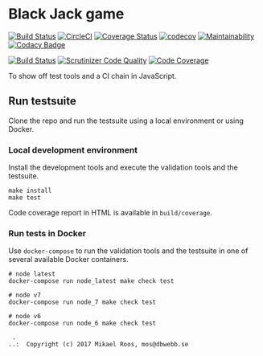Black Jack game
=============================

[![Build Status](https://travis-ci.org/janaxs/blackjack.svg?branch=master)](https://travis-ci.org/janaxs/blackjack)
[![CircleCI](https://circleci.com/gh/janaxs/blackjack.svg?style=svg)](https://circleci.com/gh/janaxs/blackjack)
[![Coverage Status](https://coveralls.io/repos/github/janaxs/blackjack/badge.svg)](https://coveralls.io/github/janaxs/blackjack)
[![codecov](https://codecov.io/gh/janaxs/blackjack/branch/master/graph/badge.svg)](https://codecov.io/gh/janaxs/blackjack)
[![Maintainability](https://api.codeclimate.com/v1/badges/a370febad556e9b8c6a7/maintainability)](https://codeclimate.com/github/janaxs/blackjack/maintainability)
[![Codacy Badge](https://api.codacy.com/project/badge/Grade/cde7544d784c425faa7ee660edcc07b6)](https://www.codacy.com/app/mosbth/blackjack?utm_source=github.com&amp;utm_medium=referral&amp;utm_content=janaxs/blackjack&amp;utm_campaign=Badge_Grade)

[![Build Status](https://scrutinizer-ci.com/g/janaxs/blackjack/badges/build.png?b=master)](https://scrutinizer-ci.com/g/janaxs/blackjack/build-status/master)
[![Scrutinizer Code Quality](https://scrutinizer-ci.com/g/janaxs/blackjack/badges/quality-score.png?b=master)](https://scrutinizer-ci.com/g/janaxs/blackjack/?branch=master)
[![Code Coverage](https://scrutinizer-ci.com/g/janaxs/blackjack/badges/coverage.png?b=master)](https://scrutinizer-ci.com/g/janaxs/blackjack/?branch=master)

To show off test tools and a CI chain in JavaScript.



Run testsuite
-------------------------------

Clone the repo and run the testsuite using a local environment or using Docker.



### Local development environment

Install the development tools and execute the validation tools and the testsuite.

```
make install
make test
```

Code coverage report in HTML is available in `build/coverage`.



### Run tests in Docker

Use `docker-compose` to run the validation tools and the testsuite in one of several available Docker containers.

```
# node latest
docker-compose run node_latest make check test

# node v7
docker-compose run node_7 make check test

# node v6
docker-compose run node_6 make check test
```



```                                                            
 .                                                             
..:  Copyright (c) 2017 Mikael Roos, mos@dbwebb.se             
```                                                            
